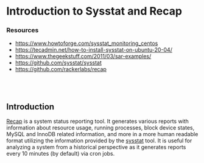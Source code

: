 # Introduction to Sysstat and Recap

### Resources

- https://www.howtoforge.com/sysstat_monitoring_centos
- https://tecadmin.net/how-to-install-sysstat-on-ubuntu-20-04/
- https://www.thegeekstuff.com/2011/03/sar-examples/
- https://github.com/sysstat/sysstat
- https://github.com/rackerlabs/recap
<p><br>
<br>
</p>

## Introduction

[Recap](https://github.com/rackerlabs/recap) is a system status reporting tool. It generates various reports with information about resource usage, running processes, block device states, MySQL and InnoDB related information, and more in a more human readable format utilizing the information provided by the [sysstat](https://github.com/sysstat/sysstat) tool. It is useful for analyzing a system from a historical perspective as it generates reports every 10 minutes (by default) via cron jobs.
